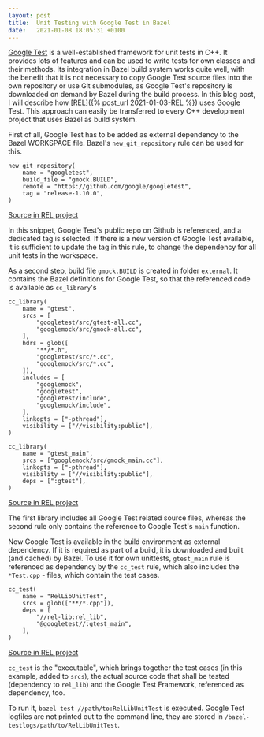 ```yaml
---
layout: post
title:  Unit Testing with Google Test in Bazel
date:   2021-01-08 18:05:31 +0100
---
```


[Google Test](https://github.com/google/googletest) is a well-established framework for unit tests in C++. It provides lots of features and can be used to write tests for own classes and their methods. Its integration in Bazel build system works quite well, with the benefit that it is not necessary to copy Google Test source files into the own repository or use Git submodules, as Google Test's repository is downloaded on demand by Bazel during the build process. In this blog post, I will describe how [REL]({% post_url  2021-01-03-REL %}) uses Google Test. This approach can easily be transferred to every C++ development project that uses Bazel as build system.

First of all, Google Test has to be added as external dependency to the Bazel WORKSPACE file. Bazel's `new_git_repository` rule can be used for this. 

```
new_git_repository(
    name = "googletest",
    build_file = "gmock.BUILD",
    remote = "https://github.com/google/googletest",
    tag = "release-1.10.0",
)
```
[Source in REL project](https://github.com/sscit/rel/blob/main/WORKSPACE#L3)

In this snippet, Google Test's public repo on Github is referenced, and a dedicated tag is selected. If there is a new version of Google Test available, it is sufficient to update the tag in this rule, to change the dependency for all unit tests in the workspace.

As a second step, build file `gmock.BUILD` is created in folder `external`. It contains the Bazel definitions for Google Test, so that the referenced code is available as `cc_library`'s

```
cc_library(
    name = "gtest",
    srcs = [
        "googletest/src/gtest-all.cc",
        "googlemock/src/gmock-all.cc",
    ],
    hdrs = glob([
        "**/*.h",
        "googletest/src/*.cc",
        "googlemock/src/*.cc",
    ]),
    includes = [
        "googlemock",
        "googletest",
        "googletest/include",
        "googlemock/include",
    ],
    linkopts = ["-pthread"],
    visibility = ["//visibility:public"],
)

cc_library(
    name = "gtest_main",
    srcs = ["googlemock/src/gmock_main.cc"],
    linkopts = ["-pthread"],
    visibility = ["//visibility:public"],
    deps = [":gtest"],
)
```
[Source in REL project](https://github.com/sscit/rel/blob/main/external/gmock.BUILD)

The first library includes all Google Test related source files, whereas the second rule only contains the reference to Google Test's `main` function.

Now Google Test is available in the build environment as external dependency. If it is required as part of a build, it is downloaded and built (and cached) by Bazel. To use it for own unittests, `gtest_main` rule is referenced as dependency by the `cc_test` rule, which also includes the `*Test.cpp` - files, which contain the test cases.

```
cc_test(
    name = "RelLibUnitTest",
    srcs = glob(["**/*.cpp"]),
    deps = [
        "//rel-lib:rel_lib",
        "@googletest//:gtest_main",
    ],
)
```
[Source in REL project](https://github.com/sscit/rel/blob/main/rel-lib/test/unittest/BUILD)

`cc_test` is the "executable", which brings together the test cases (in this example, added to `srcs`), the actual source code that shall be tested (dependency to `rel_lib`) and the Google Test Framework, referenced as dependency, too.

To run it, `bazel test //path/to:RelLibUnitTest` is executed. Google Test logfiles are not printed out to the command line, they are stored in `/bazel-testlogs/path/to/RelLibUnitTest`.